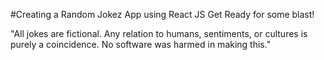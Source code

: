 #Creating a Random Jokez App using React JS
Get Ready for some blast!

"All jokes are fictional. Any relation to humans, sentiments, or cultures is purely a coincidence. No software was harmed in making this."
